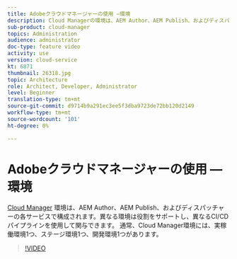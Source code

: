 ```yaml
---
title: Adobeクラウドマネージャーの使用 —環境
description: Cloud Managerの環境は、AEM Author、AEM Publish、およびディスパッチャーの各サービスで構成されます。 異なる環境は役割をサポートし、異なるCI/CDパイプラインを使用して関与できます。 通常、Cloud Manager環境には、実稼働環境1つ、ステージ環境1つ、開発環境1つがあります。
sub-product: cloud-manager
topics: Administration
audience: administrator
doc-type: feature video
activity: use
version: cloud-service
kt: 6871
thumbnail: 26318.jpg
topic: Architecture
role: Architect, Developer, Administrator
level: Beginner
translation-type: tm+mt
source-git-commit: d9714b9a291ec3ee5f3dba9723de72bb120d2149
workflow-type: tm+mt
source-wordcount: '101'
ht-degree: 0%

---
```



# Adobeクラウドマネージャーの使用 —環境

[Cloud Manager](https://experienceleague.adobe.com/docs/experience-manager-cloud-manager/using/how-to-use/manage-your-environment.html) 環境は、AEM Author、AEM Publish、およびディスパッチャーの各サービスで構成されます。異なる環境は役割をサポートし、異なるCI/CDパイプラインを使用して関与できます。 通常、Cloud Manager環境には、実稼働環境1つ、ステージ環境1つ、開発環境1つがあります。

>[!VIDEO](https://video.tv.adobe.com/v/26318/?quality=12&learn=on&hidetitle=true)
